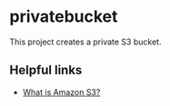 # privatebucket

This project creates a private S3 bucket.

## Helpful links

- [What is Amazon S3?][1]

[1]: https://docs.aws.amazon.com/AmazonS3/latest/userguide/Welcome.html
